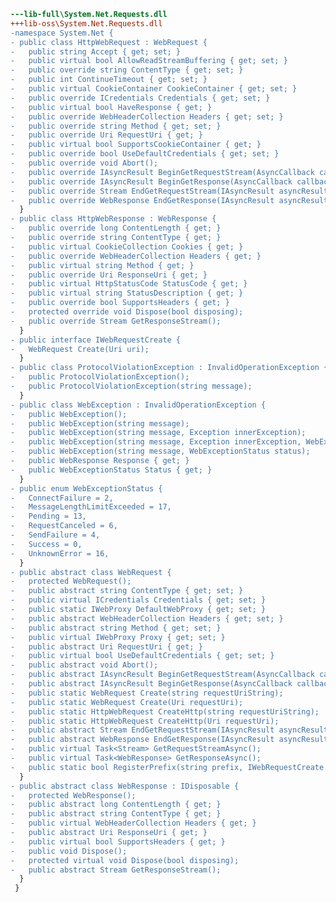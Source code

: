 ﻿```diff
---lib-full\System.Net.Requests.dll
+++lib-oss\System.Net.Requests.dll
-namespace System.Net {
- public class HttpWebRequest : WebRequest {
-   public string Accept { get; set; }
-   public virtual bool AllowReadStreamBuffering { get; set; }
-   public override string ContentType { get; set; }
-   public int ContinueTimeout { get; set; }
-   public virtual CookieContainer CookieContainer { get; set; }
-   public override ICredentials Credentials { get; set; }
-   public virtual bool HaveResponse { get; }
-   public override WebHeaderCollection Headers { get; set; }
-   public override string Method { get; set; }
-   public override Uri RequestUri { get; }
-   public virtual bool SupportsCookieContainer { get; }
-   public override bool UseDefaultCredentials { get; set; }
-   public override void Abort();
-   public override IAsyncResult BeginGetRequestStream(AsyncCallback callback, object state);
-   public override IAsyncResult BeginGetResponse(AsyncCallback callback, object state);
-   public override Stream EndGetRequestStream(IAsyncResult asyncResult);
-   public override WebResponse EndGetResponse(IAsyncResult asyncResult);
  }
- public class HttpWebResponse : WebResponse {
-   public override long ContentLength { get; }
-   public override string ContentType { get; }
-   public virtual CookieCollection Cookies { get; }
-   public override WebHeaderCollection Headers { get; }
-   public virtual string Method { get; }
-   public override Uri ResponseUri { get; }
-   public virtual HttpStatusCode StatusCode { get; }
-   public virtual string StatusDescription { get; }
-   public override bool SupportsHeaders { get; }
-   protected override void Dispose(bool disposing);
-   public override Stream GetResponseStream();
  }
- public interface IWebRequestCreate {
-   WebRequest Create(Uri uri);
  }
- public class ProtocolViolationException : InvalidOperationException {
-   public ProtocolViolationException();
-   public ProtocolViolationException(string message);
  }
- public class WebException : InvalidOperationException {
-   public WebException();
-   public WebException(string message);
-   public WebException(string message, Exception innerException);
-   public WebException(string message, Exception innerException, WebExceptionStatus status, WebResponse response);
-   public WebException(string message, WebExceptionStatus status);
-   public WebResponse Response { get; }
-   public WebExceptionStatus Status { get; }
  }
- public enum WebExceptionStatus {
-   ConnectFailure = 2,
-   MessageLengthLimitExceeded = 17,
-   Pending = 13,
-   RequestCanceled = 6,
-   SendFailure = 4,
-   Success = 0,
-   UnknownError = 16,
  }
- public abstract class WebRequest {
-   protected WebRequest();
-   public abstract string ContentType { get; set; }
-   public virtual ICredentials Credentials { get; set; }
-   public static IWebProxy DefaultWebProxy { get; set; }
-   public abstract WebHeaderCollection Headers { get; set; }
-   public abstract string Method { get; set; }
-   public virtual IWebProxy Proxy { get; set; }
-   public abstract Uri RequestUri { get; }
-   public virtual bool UseDefaultCredentials { get; set; }
-   public abstract void Abort();
-   public abstract IAsyncResult BeginGetRequestStream(AsyncCallback callback, object state);
-   public abstract IAsyncResult BeginGetResponse(AsyncCallback callback, object state);
-   public static WebRequest Create(string requestUriString);
-   public static WebRequest Create(Uri requestUri);
-   public static HttpWebRequest CreateHttp(string requestUriString);
-   public static HttpWebRequest CreateHttp(Uri requestUri);
-   public abstract Stream EndGetRequestStream(IAsyncResult asyncResult);
-   public abstract WebResponse EndGetResponse(IAsyncResult asyncResult);
-   public virtual Task<Stream> GetRequestStreamAsync();
-   public virtual Task<WebResponse> GetResponseAsync();
-   public static bool RegisterPrefix(string prefix, IWebRequestCreate creator);
  }
- public abstract class WebResponse : IDisposable {
-   protected WebResponse();
-   public abstract long ContentLength { get; }
-   public abstract string ContentType { get; }
-   public virtual WebHeaderCollection Headers { get; }
-   public abstract Uri ResponseUri { get; }
-   public virtual bool SupportsHeaders { get; }
-   public void Dispose();
-   protected virtual void Dispose(bool disposing);
-   public abstract Stream GetResponseStream();
  }
 }
```
